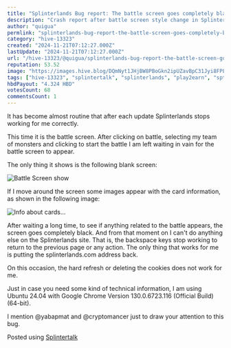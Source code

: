 ```yaml
---
title: "Splinterlands Bug report: The battle screen goes completely blank"
description: "Crash report after battle screen style change in Splinterlands"
author: "quigua"
permlink: "splinterlands-bug-report-the-battle-screen-goes-completely-blank"
category: "hive-13323"
created: "2024-11-21T07:12:27.000Z"
lastUpdate: "2024-11-21T07:12:27.000Z"
url: "/hive-13323/@quigua/splinterlands-bug-report-the-battle-screen-goes-completely-blank"
reputation: 53.52
image: "https://images.hive.blog/DQmNyt1JHjBW8PBoGkn2ipUZavBpC31Jyi8FPLw6RGbT6RL/Captura%20desde%202024-11-20%2022-49-12.png"
tags: ["hive-13323", "splintertalk", "splinterlands", "play2earn", "spt", "gaming", "hive", "hivegaming", "thgaming"]
hbdPayout: "4.324 HBD"
votesCount: 68
commentsCount: 1
---
```


It has become almost routine that after each update Splinterlands stops working for me correctly. 

This time it is the battle screen. After clicking on battle, selecting my team of monsters and clicking to start the battle I am left waiting in vain for the battle screen to appear.

The only thing it shows is the following blank screen:

![Battle Screen show](https://images.hive.blog/DQmNyt1JHjBW8PBoGkn2ipUZavBpC31Jyi8FPLw6RGbT6RL/Captura%20desde%202024-11-20%2022-49-12.png)



If I move around the screen some images appear with the card information, as shown in the following image:

![Info about cards...](https://images.hive.blog/DQmZ7wReeSSDvA2mtnXXfXw6X5KTJsBigpV1qiX8gisQUbj/Captura%20desde%202024-11-20%2022-53-21.png)

After waiting a long time, to see if anything related to the battle appears, the screen goes completely black. And from that moment on I can't do anything else on the Splinterlands site. That is, the backspace keys stop working to return to the previous page or any action. The only thing that works for me is putting the splinterlands.com address back.

On this occasion, the hard refresh or deleting the cookies does not work for me. 

Just in case you need some kind of technical information, I am using Ubuntu 24.04 with Google Chrome Version 130.0.6723.116 (Official Build) (64-bit).

I mention @yabapmat and @cryptomancer just to draw your attention to this bug.

Posted using [Splintertalk](https://www.splintertalk.io/@quigua/splinterlands-bug-report-the-battle-screen-goes-completely-blank)